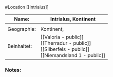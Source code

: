 #Location [[Intrialus]]

| Name:       | Intrialus, Kontinent                                                                                     |
| ----------- | -------------------------------------------------------------------------------------------------------- |
|             |                                                                                                          |
| Geographie: | Kontinent,                                                                                               |
| Beinhaltet: | [[Valoria - public]]<br>[[Therradur - public]]<br>[[Silberfels - public]]<br>[[Niemandsland 1 - public]] |
### Notes:


